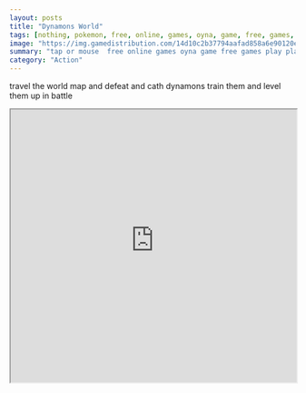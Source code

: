 ```yaml
---
layout: posts
title: "Dynamons World"
tags: [nothing, pokemon, free, online, games, oyna, game, free, games, play, play, games]
image: "https://img.gamedistribution.com/14d10c2b37794aafad858a6e90120e23.jpg"
summary: "tap or mouse  free online games oyna game free games play play games"
category: "Action"
---
```


travel the world map and defeat and cath dynamons train them and level them up in battle

<iframe width="100%" height="480px;" src="https://html5.gamedistribution.com/14d10c2b37794aafad858a6e90120e23/"></iframe>